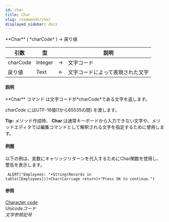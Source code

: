```yaml
---
id: char
title: Char
slug: /commands/char
displayed_sidebar: docs
---
```


<!--REF #_command_.Char.Syntax-->**Char** ( *charCode* ) -> 戻り値<!-- END REF-->
<!--REF #_command_.Char.Params-->
| 引数 | 型 |  | 説明 |
| --- | --- | --- | --- |
| charCode | Integer | &rarr; | 文字コード |
| 戻り値 | Text | &larr; | 文字コードによって表現された文字 |

<!-- END REF-->

#### 説明 

<!--REF #_command_.Char.Summary-->**Char** コマンド は文字コードが*charCode*である文字を返します。<!-- END REF-->

*charCode* にはUTF-16値(1から65535の間) を渡します。

**Tip:** メソッド作成時、 **Char** は通常キーボードから入力できない文字や、メソッドエディタでは編集コマンドとして解釈される文字を指定するために使用します。

#### 例題 

以下の例は、変数にキャリッジリターンを代入するためにChar関数を使用し、警告を表示します。 

```4d
 ALERT("Employees: "+String(Records in table([Employees]))+Char(Carriage return)+"Press OK to continue.")
```

#### 参照 

[Character code](character-code.md)  
*Unicodeコード*  
*文字参照記号*  